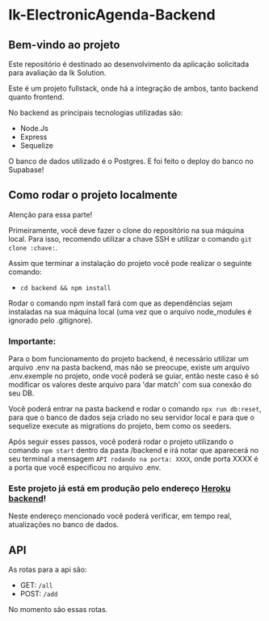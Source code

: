 # Ik-ElectronicAgenda-Backend

## Bem-vindo ao projeto

Este repositório é destinado ao desenvolvimento da aplicação solicitada para avaliação da Ik Solution.

Este é um projeto fullstack, onde há a integração de ambos, tanto backend quanto frontend.

No backend as principais tecnologias utilizadas são:
 - Node.Js
 - Express
 - Sequelize

O banco de dados utilizado é o Postgres. E foi feito o deploy do banco no Supabase!

## Como rodar o projeto localmente

Atenção para essa parte!

Primeiramente, você deve fazer o clone do repositório na sua máquina local. Para isso, recomendo utilizar a chave SSH e utilizar o comando `git clone :chave:`.

Assim que terminar a instalação do projeto você pode realizar o seguinte comando:

 - `cd backend && npm install`

Rodar o comando npm install fará com que as dependências sejam instaladas na sua máquina local (uma vez que o arquivo node_modules é ignorado pelo .gitignore).

### Importante:

Para o bom funcionamento do projeto backend, é necessário utilizar um arquivo .env na pasta backend, mas não se preocupe, existe um arquivo .env.exemple no projeto, onde você poderá se guiar, então neste caso é só modificar os valores deste arquivo para 'dar match' com sua conexão do seu DB.

Você poderá entrar na pasta backend e rodar o comando `npx run db:reset`, para que o banco de dados seja criado no seu servidor local e para que o sequelize execute as migrations do projeto, bem como os seeders.

Após seguir esses passos, você poderá rodar o projeto utilizando o comando `npm start` dentro da pasta /backend e irá notar que aparecerá no seu terminal a mensagem `API rodando na porta: XXXX`, onde porta XXXX é a porta que você especificou no arquivo .env.

### Este projeto já está em produção pelo endereço [Heroku backend](https://protected-bastion-57133.herokuapp.com/all)!

Neste endereço mencionado você poderá verificar, em tempo real, atualizações no banco de dados.

## API

As rotas para a api são:

  - GET: `/all`
  - POST: `/add`

No momento são essas rotas.
